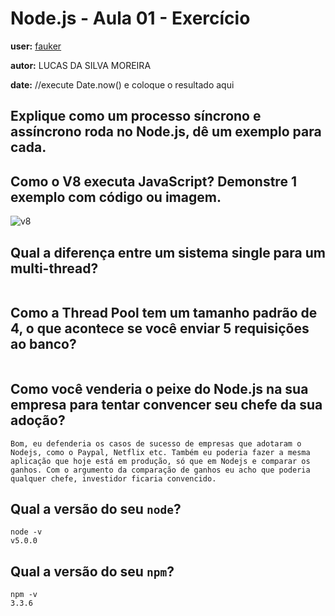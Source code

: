 # Node.js - Aula 01 - Exercício

**user:** [fauker](https://github.com/fauker)

**autor:** LUCAS DA SILVA MOREIRA

**date:** //execute Date.now() e coloque o resultado aqui

## Explique como um processo síncrono e assíncrono roda no Node.js, dê um exemplo para cada.

## Como o V8 executa JavaScript? Demonstre 1 exemplo com código ou imagem.

![v8](http://cdn.osxdaily.com/wp-content/uploads/2013/07/dancing-banana.gif)

## Qual a diferença entre um sistema single para um multi-thread?

```
```

## Como a Thread Pool tem um tamanho padrão de 4, o que acontece se você enviar 5 requisições ao banco?

```
```

## Como você venderia o peixe do Node.js na sua empresa para tentar convencer seu chefe da sua adoção?

```
Bom, eu defenderia os casos de sucesso de empresas que adotaram o Nodejs, como o Paypal, Netflix etc. Também eu poderia fazer a mesma aplicação que hoje está em produção, só que em Nodejs e comparar os ganhos. Com o argumento da comparação de ganhos eu acho que poderia qualquer chefe, investidor ficaria convencido.
```

## Qual a versão do seu `node`?

```
node -v
v5.0.0
```

## Qual a versão do seu `npm`?

```
npm -v
3.3.6
```